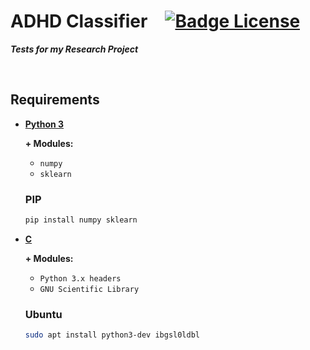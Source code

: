 
# ADHD Classifier [![Badge License]][License]

***Tests for my Research Project***

<br>

## Requirements

- **[Python 3]**

  **\+ Modules:**
  
  - `numpy`
  - `sklearn`
  
  ### PIP
  
  ```sh
  pip install numpy sklearn
  ```
  
- **[C]**

  **\+ Modules:**
  -  `Python 3.x headers`
  -  `GNU Scientific Library`
 
  ### Ubuntu
  
  ```sh
  sudo apt install python3-dev ibgsl0ldbl
  ```

<br>

<!----------------------------------------------------------------------------->

[Badge License]: https://img.shields.io/badge/License-MIT-yellow.svg?style=for-the-badge

[License]: LICENSE

[Python 3]: https://www.python.org/downloads/
[C]: https://gcc.gnu.org/

